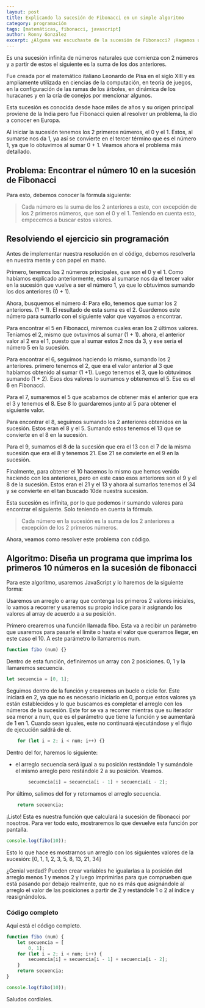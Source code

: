 ```yaml
---
layout: post
title: Explicando la sucesión de Fibonacci en un simple algoritmo
category: programación
tags: [matemáticas, fibonacci, javascript]
author: Ronny González
excerpt: ¿Alguna vez escuchaste de la sucesión de Fibonacci? ¡Hagamos un algoritmo para que nuestra computadora lo realice por nosotros!
---
```


Es  una sucesión infinita de números naturales que comienza con 2 números y a partir de estos el siguiente es la suma de los dos anteriores.

Fue creada por el matemático italiano Leonardo de Pisa en el siglo XIII y es ampliamente utilizada en ciencias de la computación, en teoría de juegos, en la configuración de las ramas de los árboles, en dinámica de los huracanes y en la cría de conejos por mencionar algunos.

Esta sucesión es conocida desde hace miles de años y su origen principal proviene de la India pero fue Fibonacci quien al resolver un problema, la dio a conocer en Europa.

Al iniciar la sucesión tenemos los 2 primeros números, el 0 y el 1. Estos, al sumarse nos da 1, ya así se convierte en el tercer término que es el número 1, ya que lo obtuvimos al sumar 0 + 1. Veamos ahora el problema más detallado.

## Problema: Encontrar el número 10 en la sucesión de Fibonacci

Para esto, debemos conocer la fórmula siguiente:
> Cada número es la suma de los 2 anteriores a este, con excepción de los 2 primeros números, que son el 0 y el 1. Teniendo en cuenta esto, empecemos a buscar estos valores.

## Resolviendo el ejercicio sin programación

Antes de implementar nuestra resolución en el código, debemos resolverla en nuestra mente y con papel en mano.

Primero, tenemos los 2 números principales, que son el 0 y el 1. Como habíamos explicado anteriormente, estos al sumarse nos da el tercer valor en la sucesión que vuelve a ser el número 1, ya que lo obtuvimos sumando los dos anteriores (0 + 1).

Ahora, busquemos el número 4: Para ello, tenemos que sumar los 2 anteriores. (1 + 1). El resultado de esta suma es el 2. Guardemos este número para sumarlo con el siguiente valor que vayamos a encontrar.

Para encontrar el 5 en Fibonacci, miremos cuales eran los 2 últimos valores. Teníamos el 2, mismo que ovtuvimos al sumar (1 + 1). ahora, el anterior valor al 2 era el 1, puesto que al sumar estos 2 nos da 3, y ese sería el número 5 en la sucesión.

Para encontrar el 6, seguimos haciendo lo mismo, sumando los 2 anteriores. primero tenemos el 2, que era el valor anterior al 3 que habíamos obtenido al sumar (1 +1). Luego tenemos el 3, que lo obtuvimos sumando (1 + 2). Esos dos valores lo sumamos y obtenemos el 5. Ese es el 6 en Fibonacci.

Para el 7, sumaremos el 5 que acabamos de obtener más el anterior que era el 3 y tenemos el 8. Ese 8 lo guardaremos junto al 5 para obtener el siguiente valor.

Para encontrar el 8, seguimos sumando los 2 anteriores obtenidos en la sucesión. Estos eran el 8 y el 5. Sumando estos tenemos el 13 que se convierte en el 8 en la sucesión.

Para el 9, sumamos el 8 de la sucesión que era el 13 con el 7 de la misma sucesión que era el 8 y tenemos 21. Ese 21 se convierte en el 9 en la sucesión.

Finalmente, para obtener el 10 hacemos lo mismo que hemos venido haciendo con los anteriores, pero en este caso esos anteriores son el 9 y el 8 de la sucesión. Estos eran el 21 y el 13 y ahora al sumarlos tenemos el 34 y se convierte en el tan buscado 10de nuestra sucesión.

Esta sucesión es infinita, por lo que podemos ir sumando valores para encontrar el siguiente. Solo teniendo en cuenta la fórmula.
> Cada número en la sucesión es la suma de los 2 anteriores a excepción de los 2 primeros números.

Ahora, veamos como resolver este problema con código.

## Algoritmo: Diseña un programa que imprima los primeros 10 números en la sucesión de fibonacci

Para este algoritmo, usaremos JavaScript y lo haremos de la siguiente forma:

Usaremos un arreglo o array que contenga los primeros 2 valores iniciales, lo vamos a recorrer y usaremos su propio índice para ir asignando los valores al array de acuerdo a a su posición.

Primero crearemos una función llamada fibo. Esta va a recibir un parámetro que usaremos para pasarle el límite o hasta el valor que queramos llegar, en este caso el 10. A este parámetro lo llamaremos num.

```javascript
function fibo (num) {}
```

Dentro de esta función, definiremos un array con 2 posiciones. 0, 1 y la llamaremos secuencia.

```javascript
let secuencia = [0, 1];
```

Seguimos dentro de la función y crearemos un bucle o ciclo for. Este iniciará en 2, ya que no es necesario iniciarlo en 0, porque estos valores ya están establecidos y lo que buscamos es completar el arreglo con los números de la sucesión. Este for se va a recorrer mientras que  su iterador sea menor a num, que es el parámetro que tiene la función y se aumentará de 1 en 1. Cuando sean iguales, este no continuará ejecutándose y el flujo de ejecución saldrá de el.

```javascript
    for (let i = 2; i < num; i++) {}
```

Dentro del for, haremos lo siguiente:
- el arreglo secuencia será igual a su posición restándole 1 y sumándole el mismo arreglo pero restándole 2 a su posición. Veamos.

```javascript
        secuencia[i] = secuencia[i - 1] + secuencia[i - 2];
```

Por último, salimos del for y retornamos el arreglo secuencia.

```javascript
    return secuencia;
```

¡Listo! Esta es nuestra función que calculará la sucesión de fibonacci por nosotros. Para ver todo esto, mostraremos lo que devuelve esta función por pantalla.

```javascript
console.log(fibo(10));
```

Esto lo que hace es mostrarnos un arreglo con los siguientes valores de la sucesión:
\[0, 1,  1,  2,  3,
  5, 8, 13, 21, 34]

¿Genial verdad? Pueden crear variables he igualarlas a la posición del arreglo menos 1 y menos 2 y luego imprimirlas para que comprueben que está pasando por debajo realmente, que no es más que asignándole al arreglo el valor de las posiciones a partir de 2 y restándole 1 o 2 al índice y reasignándolos.

### Código completo

Aquí está el código completo.

```javascript
function fibo (num) {
    let secuencia = [
        0, 1];
    for (let i = 2; i < num; i++) {
        secuencia[i] = secuencia[i - 1] + secuencia[i - 2];
    }
    return secuencia;
}

console.log(fibo(10));

```

Saludos cordiales.